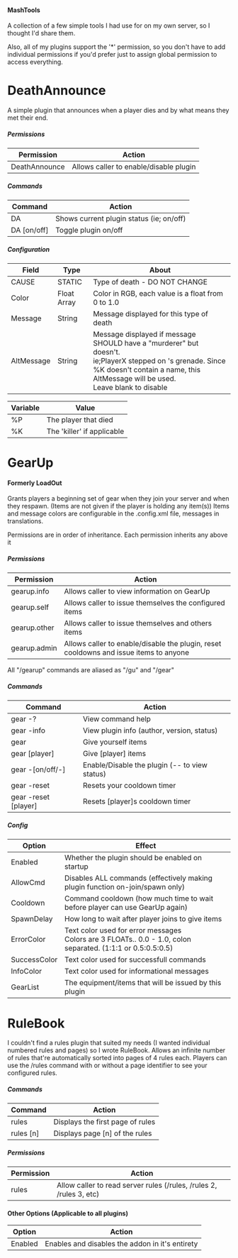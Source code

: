 #### MashTools

A collection of a few simple tools I had use for on my own server, so I thought I'd share them.

Also, all of my plugins support the '*' permission, so you don't have to add individual permissions
if you'd prefer just to assign global permission to access everything.

# DeathAnnounce

A simple plugin that announces when a player dies and by what means they met their end.

##### Permissions
Permission       | Action
---------------- | -------
DeathAnnounce    | Allows caller to enable/disable plugin

##### Commands
Command     | Action
------------|---------
DA          | Shows current plugin status (ie; on/off)
DA [on/off] | Toggle plugin on/off

##### Configuration
Field | Type | About
------|------|------
CAUSE |STATIC|Type of death - DO NOT CHANGE
Color |Float Array|Color in RGB, each value is a float from 0 to 1.0
Message|String|Message displayed for this type of death
AltMessage|String|Message displayed if message SHOULD have a "murderer" but doesn't.<br/>ie;PlayerX stepped on 's grenade. Since %K doesn't contain a name, this AltMessage will be used.<br/>Leave blank to disable

Variable|Value
--------|-----
%P      |The player that died
%K      |The 'killer' if applicable

# GearUp
#### Formerly LoadOut

Grants players a beginning set of gear when they join your server and when they respawn.
(Items are not given if the player is holding any item(s))
Items and message colors are configurable in the .config.xml file, messages in translations.

Permissions are in order of inheritance. Each permission inherits any above it
##### Permissions
Permission   | Action
------------ | -------
gearup.info  | Allows caller to view information on GearUp
gearup.self  | Allows caller to issue themselves the configured items
gearup.other | Allows caller to issue themselves and others items
gearup.admin | Allows caller to enable/disable the plugin, reset cooldowns and issue items to anyone


All "/gearup" commands are aliased as "/gu" and "/gear"
##### Commands
Command             | Action
--------------------|---------
gear -?             | View command help
gear -info          | View plugin info (author, version, status)
gear                | Give yourself items
gear [player]       | Give [player] items
gear -[on/off/-]    | Enable/Disable the plugin (-- to view status)
gear -reset         | Resets your cooldown timer
gear -reset [player]| Resets [player]s cooldown timer


##### Config
Option      | Effect
------------|-------
Enabled     | Whether the plugin should be enabled on startup
AllowCmd    | Disables ALL commands (effectively making plugin function on-join/spawn only)
Cooldown    | Command cooldown (how much time to wait before player can use GearUp again)
SpawnDelay  | How long to wait after player joins to give items
ErrorColor  | Text color used for error messages<br />Colors are 3 FLOATs.. 0.0 - 1.0, colon separated. (1:1:1 or 0.5:0.5:0.5)
SuccessColor| Text color used for successfull commands
InfoColor   | Text color used for informational messages
GearList    | The equipment/items that will be issued by this plugin

# RuleBook

I couldn't find a rules plugin that suited my needs (I wanted individual numbered rules and pages) so I wrote RuleBook.
Allows an infinite number of rules that're automatically sorted into pages of 4 rules each. Players can use the /rules
command with or without a page identifier to see your configured rules.

##### Commands
Command   | Action
----------|----------
rules     | Displays the first page of rules
rules [n] | Displays page [n] of the rules

##### Permissions
Permission | Action
---------- | -------
rules	     | Allow caller to read server rules (/rules, /rules 2, /rules 3, etc)


#### Other Options (Applicable to all plugins)
Option | Action
------- | -------
Enabled								| Enables and disables the addon in it's entirety
